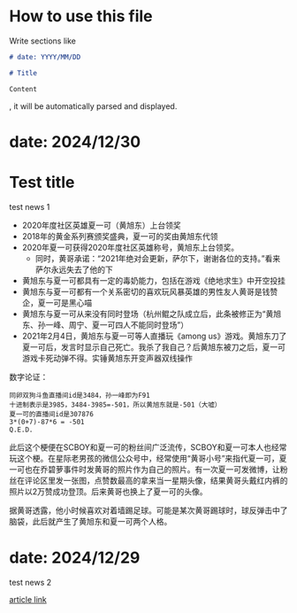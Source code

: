 # How to use this file

Write sections like
```md
# date: YYYY/MM/DD

# Title

Content

```
, it will be automatically parsed and displayed.

# date: 2024/12/30

# Test title

test news 1

- 2020年度社区英雄夏一可（黄旭东）上台领奖
- 2018年的黄金系列赛颁奖盛典，夏一可的奖由黄旭东代领
- 2020年夏一可获得2020年度社区英雄称号，黄旭东上台领奖。
  - 同时，黄哥承诺：“2021年绝对会更新，萨尔下，谢谢各位的支持。”看来萨尔永远失去了他的下
- 黄旭东与夏一可都具有一定的毒奶能力，包括在游戏《绝地求生》中开空投挂
- 黄旭东与夏一可都有一个关系密切的喜欢玩风暴英雄的男性友人黄哥是钱赞企，夏一可是黑心喵
- 黄旭东与夏一可从来没有同时登场（杭州鲲之队成立后，此条被修正为“黄旭东、孙一峰、周宁、夏一可四人不能同时登场”）
- 2021年2月4日，黄旭东与夏一可等人直播玩《among us》游戏。黄旭东刀了夏一可后，发言时显示自己死亡。我杀了我自己？后黄旭东被刀之后，夏一可游戏卡死动弹不得。实锤黄旭东开变声器双线操作

数字论证：
```
同卵双狗斗鱼直播间id是3484，孙一峰即为F91
十进制表示是3985，3484-3985=-501，所以黄旭东就是-501（大嘘）
夏一可的直播间id是307876 
3*(0+7)-87*6 = -501 
Q.E.D.
```
此后这个梗便在SCBOY和夏一可的粉丝间广泛流传，SCBOY和夏一可本人也经常玩这个梗。在星际老男孩的微信公众号中，经常使用“黄哥小号”来指代夏一可，夏一可也在乔碧萝事件时发黄哥的照片作为自己的照片。有一次夏一可发微博，让粉丝在评论区里发一张图，点赞数最高的拿来当一星期头像，结果黄哥头戴红内裤的照片以2万赞成功登顶。后来黄哥也换上了夏一可的头像。

据黄哥透露，他小时候喜欢对着墙踢足球。可能是某次黄哥踢球时，球反弹击中了脑袋，此后就产生了黄旭东和夏一可两个人格。


# date: 2024/12/29

test news 2

[article link](/articles/test-1)